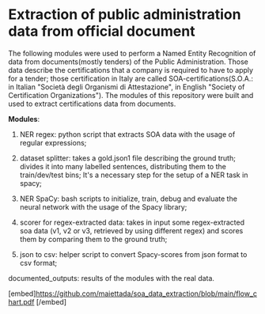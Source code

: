# Extraction of public administration data from official document

The following modules were used to perform a Named Entity Recognition of data from documents(mostly tenders) of the Public Administration.
Those data describe the certifications that a company is required to have to apply for a tender; those certification in Italy are called SOA-certifications(S.O.A.: in Italian "Società degli Organismi di Attestazione", in English "Society of Certification Organizations").
The modules of this repository were built and used to extract  certifications data from documents.

**Modules**: 
1. NER regex: python script that extracts SOA data with the usage of regular expressions;
2. dataset splitter: takes a gold.json1 file describing the ground truth; divides it into many labelled sentences, distributing them to the train/dev/test bins;
It's a necessary step for the setup of a NER task in spacy;
3. NER SpaCy: bash scripts to initialize, train, debug and evaluate the neural network with the usage of the Spacy library;
4. scorer for regex-extracted data: takes in input some regex-extracted soa data (v1, v2 or v3, retrieved by using different regex) and scores them by comparing them to the ground truth;


5. json to csv: helper script to convert Spacy-scores from json format to csv format;

documented_outputs: results of the modules with the real data.



[embed]https://github.com/maiettada/soa_data_extraction/blob/main/flow_chart.pdf [/embed]

